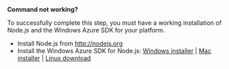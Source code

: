 <div class="dev-callout"><strong>Command not working?</strong>
<p>To successfully complete this step, you must have a working installation of Node.js and the Windows Azure SDK for your platform.</p>
<ul>
<li>Install Node.js from <a href="http://nodejs.org">http://nodejs.org</a></li>
<li>Install the Windows Azure SDK for Node.js: <a href="http://go.microsoft.com/fwlink/?LinkId=254279&clcid=0x409">Windows installer</a> | <a href="http://go.microsoft.com/fwlink/?LinkId=253471&clcid=0x409">Mac installer</a> | <a href="http://go.microsoft.com/fwlink/?LinkId=253472&clcid=0x409">Linux download</a></li>
</ul>
</div>
<br />

